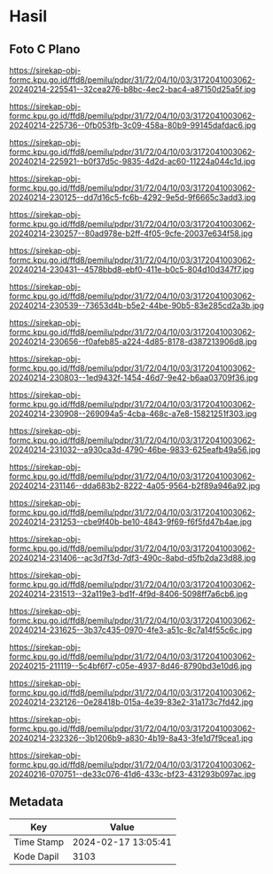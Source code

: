 # Hasil

## Foto C Plano

https://sirekap-obj-formc.kpu.go.id/ffd8/pemilu/pdpr/31/72/04/10/03/3172041003062-20240214-225541--32cea276-b8bc-4ec2-bac4-a87150d25a5f.jpg

https://sirekap-obj-formc.kpu.go.id/ffd8/pemilu/pdpr/31/72/04/10/03/3172041003062-20240214-225736--0fb053fb-3c09-458a-80b9-99145dafdac6.jpg

https://sirekap-obj-formc.kpu.go.id/ffd8/pemilu/pdpr/31/72/04/10/03/3172041003062-20240214-225921--b0f37d5c-9835-4d2d-ac60-11224a044c1d.jpg

https://sirekap-obj-formc.kpu.go.id/ffd8/pemilu/pdpr/31/72/04/10/03/3172041003062-20240214-230125--dd7d16c5-fc6b-4292-9e5d-9f6665c3add3.jpg

https://sirekap-obj-formc.kpu.go.id/ffd8/pemilu/pdpr/31/72/04/10/03/3172041003062-20240214-230257--80ad978e-b2ff-4f05-9cfe-20037e634f58.jpg

https://sirekap-obj-formc.kpu.go.id/ffd8/pemilu/pdpr/31/72/04/10/03/3172041003062-20240214-230431--4578bbd8-ebf0-411e-b0c5-804d10d347f7.jpg

https://sirekap-obj-formc.kpu.go.id/ffd8/pemilu/pdpr/31/72/04/10/03/3172041003062-20240214-230539--73653d4b-b5e2-44be-90b5-83e285cd2a3b.jpg

https://sirekap-obj-formc.kpu.go.id/ffd8/pemilu/pdpr/31/72/04/10/03/3172041003062-20240214-230656--f0afeb85-a224-4d85-8178-d387213906d8.jpg

https://sirekap-obj-formc.kpu.go.id/ffd8/pemilu/pdpr/31/72/04/10/03/3172041003062-20240214-230803--1ed9432f-1454-46d7-9e42-b6aa03709f36.jpg

https://sirekap-obj-formc.kpu.go.id/ffd8/pemilu/pdpr/31/72/04/10/03/3172041003062-20240214-230908--269094a5-4cba-468c-a7e8-15821251f303.jpg

https://sirekap-obj-formc.kpu.go.id/ffd8/pemilu/pdpr/31/72/04/10/03/3172041003062-20240214-231032--a930ca3d-4790-46be-9833-625eafb49a56.jpg

https://sirekap-obj-formc.kpu.go.id/ffd8/pemilu/pdpr/31/72/04/10/03/3172041003062-20240214-231146--dda683b2-8222-4a05-9564-b2f89a946a92.jpg

https://sirekap-obj-formc.kpu.go.id/ffd8/pemilu/pdpr/31/72/04/10/03/3172041003062-20240214-231253--cbe9f40b-be10-4843-9f69-f6f5fd47b4ae.jpg

https://sirekap-obj-formc.kpu.go.id/ffd8/pemilu/pdpr/31/72/04/10/03/3172041003062-20240214-231406--ac3d7f3d-7df3-490c-8abd-d5fb2da23d88.jpg

https://sirekap-obj-formc.kpu.go.id/ffd8/pemilu/pdpr/31/72/04/10/03/3172041003062-20240214-231513--32a119e3-bd1f-4f9d-8406-5098ff7a6cb6.jpg

https://sirekap-obj-formc.kpu.go.id/ffd8/pemilu/pdpr/31/72/04/10/03/3172041003062-20240214-231625--3b37c435-0970-4fe3-a51c-8c7a14f55c6c.jpg

https://sirekap-obj-formc.kpu.go.id/ffd8/pemilu/pdpr/31/72/04/10/03/3172041003062-20240215-211119--5c4bf6f7-c05e-4937-8d46-8790bd3e10d6.jpg

https://sirekap-obj-formc.kpu.go.id/ffd8/pemilu/pdpr/31/72/04/10/03/3172041003062-20240214-232126--0e28418b-015a-4e39-83e2-31a173c7fd42.jpg

https://sirekap-obj-formc.kpu.go.id/ffd8/pemilu/pdpr/31/72/04/10/03/3172041003062-20240214-232326--3b1206b9-a830-4b19-8a43-3fe1d7f9cea1.jpg

https://sirekap-obj-formc.kpu.go.id/ffd8/pemilu/pdpr/31/72/04/10/03/3172041003062-20240216-070751--de33c076-41d6-433c-bf23-431293b097ac.jpg


## Metadata

| Key        | Value               |
| ---------- | ------------------- |
| Time Stamp | 2024-02-17 13:05:41 |
| Kode Dapil | 3103                |



